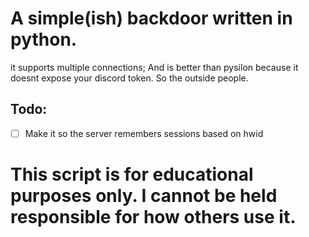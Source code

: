 # A simple(ish) backdoor written in python.
it supports multiple connections; And is better than pysilon because it doesnt expose your discord token. So the outside people.

## Todo:
- [ ] Make it so the server remembers sessions based on hwid



# This script is for educational purposes only. I cannot be held responsible for how others use it.
